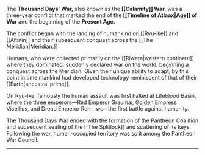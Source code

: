 The **Thousand Days' War,** also known as the **[[Calamity]] War,** was a three-year conflict that marked the end of the **[[Timeline of Atlaax|Age]] of War** and the beginning of the **Present Age.**

The conflict began with the landing of humankind on [[Ryu-ike]] and [[Altinin]] and their subsequent conquest across the [[The Meridian|Meridian.]]

Humans, who were collected primarily on the [[Riwera|western continent]] where they dominated, suddenly declared war on the world, beginning a conquest across the Meridian. Given their unique ability to adapt, by this point in time mankind had developed technology reminiscent of that of their [[Earth|ancestral prime]].

On Ryu-Ike, famously the human assault was first halted at Lifeblood Basin, where the three emperors—Red Emperor Graumai, Golden Empress Vicellius, and Dread Emperor Ren—won the first battle against humanity.

The Thousand Days War ended with the formation of the Pantheon Coalition and subsequent sealing of the [[The Splitlock]] and scattering of its keys. Following the war, human-occupied territory was split among the Pantheon War Council.

---